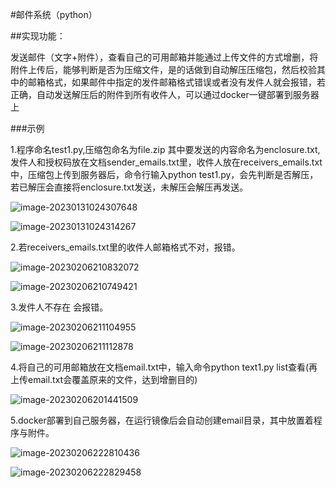 #邮件系统（python）

##实现功能：

发送邮件（文字+附件），查看自己的可用邮箱并能通过上传文件的方式增删，将附件上传后，能够判断是否为压缩文件，是的话做到自动解压压缩包，然后校验其中的邮箱格式，如果邮件中指定的发件邮箱格式错误或者没有发件人就会报错，若正确，自动发送解压后的附件到所有收件人，可以通过docker一键部署到服务器上

###示例

1.程序命名test1.py,压缩包命名为file.zip 其中要发送的内容命名为enclosure.txt,发件人和授权码放在文档sender_emails.txt里，收件人放在receivers_emails.txt中，压缩包上传到服务器后，命令行输入python test1.py，会先判断是否解压，若已解压会直接将enclosure.txt发送，未解压会解压再发送。

![image-20230131024307648](C:\Users\liu\AppData\Roaming\Typora\typora-user-images\image-20230131024307648.png)

![image-20230131024314267](C:\Users\liu\AppData\Roaming\Typora\typora-user-images\image-20230131024314267.png)

2.若receivers_emails.txt里的收件人邮箱格式不对，报错。

![image-20230206210832072](C:\Users\liu\AppData\Roaming\Typora\typora-user-images\image-20230206210832072.png)

![image-20230206210749421](C:\Users\liu\AppData\Roaming\Typora\typora-user-images\image-20230206210749421.png)

3.发件人不存在 会报错。

![image-20230206211104955](C:\Users\liu\AppData\Roaming\Typora\typora-user-images\image-20230206211104955.png)

![image-20230206211112878](C:\Users\liu\AppData\Roaming\Typora\typora-user-images\image-20230206211112878.png)

4.将自己的可用邮箱放在文档email.txt中，输入命令python text1.py list查看(再上传email.txt会覆盖原来的文件，达到增删目的)

![image-20230206201441509](C:\Users\liu\AppData\Roaming\Typora\typora-user-images\image-20230206201441509.png)

5.docker部署到自己服务器，在运行镜像后会自动创建email目录，其中放置着程序与附件。

![image-20230206222810436](C:\Users\liu\AppData\Roaming\Typora\typora-user-images\image-20230206222810436.png)

![image-20230206222829458](C:\Users\liu\AppData\Roaming\Typora\typora-user-images\image-20230206222829458.png)
